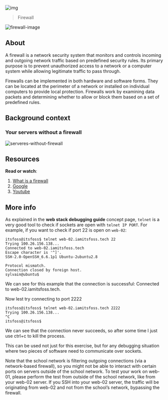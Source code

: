 ![img](https://assets.imaginablefutures.com/media/images/ALX_Logo.max-200x150.png)
  > Firewall

![firewall-image](https://media3.giphy.com/media/RkhMKpIYLT9sukfuXg/200w.webp?cid=ecf05e474t9crl794nus46rjdzrlviax0eil8kwxuu0vt5a7&rid=200w.webp&ct=g)

## About
A firewall is a network security system that monitors and controls incoming and outgoing network traffic based on predefined security rules. Its primary purpose is to prevent unauthorized access to a network or a computer system while allowing legitimate traffic to pass through.

Firewalls can be implemented in both hardware and software forms. They can be located at the perimeter of a network or installed on individual computers to provide local protection. Firewalls work by examining data packets and determining whether to allow or block them based on a set of predefined rules.

## Background context
### Your servers without a firewall
![serveres-without-firewall](https://s3.amazonaws.com/intranet-projects-files/holbertonschool-sysadmin_devops/155/holbertonschool-firewall.gif)

## Resources
__Read or watch__:
1. [What is a firewall](https://en.wikipedia.org/wiki/Firewall_%28computing%29)
2. [Google](https://www.google.com/search?q=ufw+linux)
3. [Youtube](https://www.youtube.com/results?search_query=ufw+firewall+ubuntu)

## More info
As explained in the __web stack debugging guide__ concept page, `telnet` is a very good tool to check if sockets are open with `telnet IP PORT`. For example, if you want to check if port 22 is open on `web-02`:

```
itsfoss@itsfoss$ telnet web-02.iamitsfoss.tech 22
Trying 100.26.156.138...
Connected to web-02.iamitsfoss.tech
Escape character is '^]'.
SSH-2.0-OpenSSH_6.6.1p1 Ubuntu-2ubuntu2.8

Protocol mismatch.
Connection closed by foreign host.
sylvain@ubuntu$
```
We can see for this example that the connection is successful: Connected to web-02.iamitsfoss.tech. 

Now lest try connecting to port 2222

```
itsfoss@itsfoss$ telnet web-02.iamitsfoss.tech 2222
Trying 100.26.156.138...
^C
itsfoss@itsfoss$
```

We can see that the connection never succeeds, so after some time I just use ctrl+c to kill the process.

This can be used not just for this exercise, but for any debugging situation where two pieces of software need to communicate over sockets.

Note that the school network is filtering outgoing connections (via a network-based firewall), so you might not be able to interact with certain ports on servers outside of the school network. To test your work on web-01, please perform the test from outside of the school network, like from your web-02 server. If you SSH into your web-02 server, the traffic will be originating from web-02 and not from the school’s network, bypassing the firewall.



